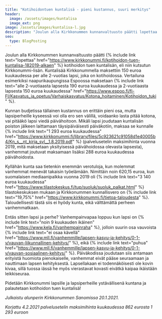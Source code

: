 ```yaml
---
title: "Kotihoidontuen kuntalisä - pieni kustannus, suuri merkitys"
header:
  image: /assets/images/kuntalisa
  image_ext: png
image: /assets/images/kuntalisa-l.jpg
description: "Joulun alla Kirkkonummen kunnanvaltuusto päätti lopettaa kotihoidon tuen kuntalisän, eli niin kutsutun Kirkkonummi-lisän. Kuntalisää Kirkkonummella maksettiin 150 euroa kuukaudessa per alle 2-vuotias lapsi, joka on kotihoidossa."
seo:
  type: BlogPosting
---
```


Joulun alla Kirkkonummen kunnanvaltuusto päätti {% include link text="lopettaa" href="https://www.kirkkonummi.fi/kotihoidon-tuen-kuntalisa-182019-alkaen" %} kotihoidon tuen kuntalisän, eli niin kutsutun Kirkkonummi-lisän. Kuntalisää Kirkkonummella maksettiin 150 euroa kuukaudessa per alle 2-vuotias lapsi, joka on kotihoidossa. Vertailuna esimerkiksi naapurikaupungissa Espoossa maksetaan {% include link text="alle 2-vuotiaasta lapsesta 190 euroa kuukaudessa ja 2-vuotiaasta lapsesta 150 euroa kuukaudessa" href="https://www.espoo.fi/fi-FI/Kasvatus_ja_opetus/Varhaiskasvatus/Kotona_hoitaminen/Kotihoidon_tuki" %}.

Kunnan budjetissa tällainen kustannus on erittäin pieni osa, mutta lapsiperheille kyseessä voi olla ero sen välillä, voidaanko lasta pitää kotona, vai pitääkö lapsi viedä päivähoitoon. Mikäli lapsi joudutaan kuntalisän poiston jälkeen laittamaan täysipäiväisesti päiväkotiin, maksaa se kunnalle {% include link text="1 293 euroa kuukaudessa" href="https://www.kirkkonummi.fi/library/files/5c923621c91058d1e40005b4/Kn_s__nt_kirja_svl__1.8.2019.pdf" %} (palvelusetelin maksimihinta vuonna 2019, mitä maksetaan yksityisessä päivähoidossa olevasta lapsesta), vanhemmat joutuvat maksamaan lisäksi 288 euroa kuukaudessa päivähoidosta.

Kyllähän kunta saa tietenkin enemmän verotuloja, kun molemmat vanhemmat menevät takaisin työelämään. Nimittäin noin 620,15 euroa, kun suomalaisen mediaanipalkka vuonna 2019 oli {% include link text="3 140 euroa kuukaudessa" href="https://www.tilastokeskus.fi/tup/suoluk/suoluk_palkat.html" %} tilastokeskuksen mukaan ja Kirkkonummen kunnallisvero on {% include link text="19,75%" href="https://www.kirkkonummi.fi/tietoa-taloudesta" %}. Taloudellisesti tästä siis ei hyödy kunta, eikä välttämättä perheen vanhemmatkaan.

Entäs sitten lapsi ja perhe? Vanhempainvapaa loppuu kun lapsi on {% include link text="noin 9 kuukauden ikäinen" href="https://www.kela.fi/vanhempainraha" %}, jolloin suurin osa vauvoista {% include link text="ei osaa kävellä" href="https://www.mll.fi/vanhemmille/lapsen-kasvu-ja-kehitys/0-1-v/vauvan-liikunnallinen-kehitys/" %}, eikä {% include link text="puhua" href="https://www.mll.fi/vanhemmille/lapsen-kasvu-ja-kehitys/0-1-v/vauvan-sosiaalinen-kehitys/" %}. Päiväkodissa joudutaan siis antamaan erityistä huomiota pienokaiselle, vanhemmat eivät pääse seuraamaan ja nauttimaan lapsen kehityksestä. Lapsellakaan ei todennäköisesti ole kovin kivaa, sillä tuossa iässä he myös vierastavat kovasti eivätkä kaipaa ikäistään leikkiseuraa.

Pidetään Kirkkonummi lapsille ja lapsiperheille ystävällisenä kuntana ja palautetaan kotihoidon tuen kuntalisä!

*Julkaistu alunperin Kirkkonummen Sanomissa 20.1.2021.*

*Korjattu 4.2.2021 palvelusetelin maksimihinta kuukaudessa 862 eurosta 1 293 euroon*
